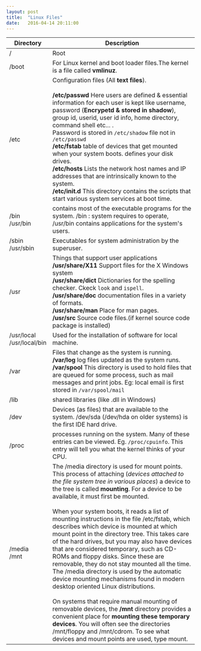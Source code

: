 ```yaml
---
layout: post
title:  "Linux Files"
date:   2016-04-14 20:11:00
---
```


Directory     | Description
-------- | ---
/ | Root 
/boot    | For Linux kernel and boot loader files.The kernel is a file called **vmlinuz**.
/etc     | Configuration files (All **text files**).<br><br> **/etc/passwd** Here users are defined & essential information for each user is kept like username, password (**Encrypetd & stored in shadow**), group id, userid, user id info, home directory, command shell etc... .<br> Password is stored in `/etc/shadow` file not in `/etc/passwd` <br> **/etc/fstab** table of devices that get mounted when your system boots. defines your disk drives.<br> **/etc/hosts** Lists the network host names and IP addresses that are intrinsically known to the system. <br> **/etc/init.d** This directory contains the scripts that start various system services at boot time.
/bin <br>/usr/bin | contains most of the executable programs for the system. /bin : system requires to operate, /usr/bin contains applications for the system's users.
/sbin<br> /usr/sbin | Executables for system administration by the superuser.
/usr| Things that support user applications <br> **/usr/share/X11** Support files for the X Windows system<br> **/usr/share/dict** Dictionaries for the spelling checker. Ckeck `look` and `ispell`.<br>**/usr/share/doc** documentation files in a variety of formats.<br>**/usr/share/man** Place for man pages.<br> **/usr/src** Source code files.(if kernel source code package is installed)
/usr/local<br> /usr/local/bin | Used for the installation of software for local machine.
/var | Files that change as the system is running. <br> **/var/log** log files updated as the system runs. <br> **/var/spool** This directory is used to hold files that are queued for some process, such as mail messages and print jobs. Eg: local email is first stored in `/var/spool/mail`
/lib | shared libraries (like .dll in Windows)
/dev | Devices (as files) that are available to the system. /dev/sda (/dev/hda on older systems) is the first IDE hard drive.
/proc | processes running on the system.  Many of these entries can be viewed. Eg. `/proc/cpuinfo`. This entry will tell you what the kernel thinks of your CPU.
/media <br> /mnt|  The /media directory is used for mount points. This process of attaching (*devices attached to the file system tree in various places*) a device to the tree is called **mounting**. For a device to be available, it must first be mounted. <br><br>When your system boots, it reads a list of mounting instructions in the file /etc/fstab, which describes which device is mounted at which mount point in the directory tree. This takes care of the hard drives, but you may also have devices that are considered temporary, such as CD-ROMs and floppy disks. Since these are removable, they do not stay mounted all the time. The /media directory is used by the automatic device mounting mechanisms found in modern desktop oriented Linux distributions. <br><br>On systems that require manual mounting of removable devices, the **/mnt** directory provides a convenient place for **mounting these temporary devices**. You will often see the directories /mnt/floppy and /mnt/cdrom. To see what devices and mount points are used, type mount.

